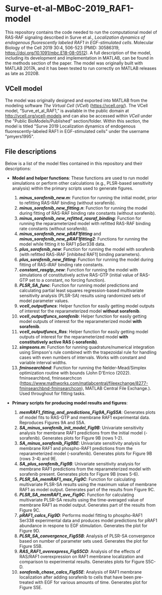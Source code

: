 # Surve-et-al-MBoC-2019_RAF1-model
 
This repository contains the code needed to run the computational model of RAS-RAF signaling described in Surve et al., *Localization dynamics of endogenous fluorescently labeled RAF1 in EGF-stimulated cells*. Molecular Biology of the Cell 2019 30:4, 506-523 (PMID: 30586319, https://doi.org/10.1091/mbc.E18-08-0512). A full description of the model, including its development and implementation in MATLAB, can be found in the methods section of the paper. The model was originally built with MATLAB 2017A, and it has been tested to run correctly on MATLAB releases as late as 2020B.

## VCell model
The model was originally designed and exported into MATLAB from the modeling software *The Virtual Cell* (*VCell*) (https://vcell.org/). The VCell model, “Surve_et_al_RAF1,” is available in the public domain at http://vcell.org/vcell-models and can also be accessed within *VCell* under the "Public BioModels/Published" section/folder. Within this section, the model is titled "Surve 2019 Localization dynamics of endogenous fluorescently-labeled RAF1 in EGF-stimulated cells" under the username "pmyers1995".

## File descriptions
Below is a list of the model files contained in this repository and their descriptions:
* **Model and helper functions**: These functions are used to run model simulations or perform other calculations (e.g., PLSR-based sensitivity analysis) within the primary scripts used to generate figures.
  1. **_minus_sorafenib_new.m_**: Function for running the initial model, prior to refitting RAS-RAF binding (without sorafenib).
  2. **_minus_sorafenib_new_fitting.n_**: Function for running the model during fitting of RAS-RAF binding rate constants (without sorafenib).
  3. **_minus_sorafenib_new_refitted_rasraf_binding_**: Function for running the reparameterized model with refitted RAS-RAF binding rate constants (without sorafenib).
  4. **_minus_sorafenib_new_pRAF1fitting_** and **_minus_sorafenib_new_pRAF1fitting2_**: Functions for running the model while fitting it to RAF1 pSer338 data.
  5. **_plus_sorafenib_new_**: Function for running the model with sorafenib (with refitted RAS-iRAF [inhibited RAF1] binding parameters).
  6. **_plus_sorafenib_new_fitting_**: Function for running the model during fitting of RAS-iRAF binding rate constants.
  7. **_constant_rasgtp_new_**: Function for running the model with simulations of constitutively active RAS-GTP (initial value of RAS-GTP set to a constant, no forcing function).
  8. **_PLSR_SA_func_**: Function for running model predictions and calculating partial least squares regression-based multivariate sensitivity analysis (PLSR-SA) results using randomized sets of model parameter values.
  9. **_vcell_outputfuncs_**: Helper function for easily getting model outputs of interest for the reparameterized model **without sorafenib**.
  10. **_vcell_outputfuncs_sorafenib_**: Helper function for easily getting model outputs of interest for the reparameterized model **with sorafenib**.
  11. **_vcell_outputfuncs_Ras_**: Helper function for easily getting model outputs of interest for the reparameterized model **with constitutively active RAS (-sorafenib)**.
  12. **_simpsons.m_**: Function for running quadrature/numerical integration using Simpson's rule combined with the trapezoidal rule for handling cases with even numbers of intervals. Works with constant and variable interval widths.
  13. **_fminsearchbnd_**: Function for running the Nelder-Mead/Simplex optimization routine with bounds (John D'Errico (2022). fminsearchbnd, fminsearchcon (https://www.mathworks.com/matlabcentral/fileexchange/8277-fminsearchbnd-fminsearchcon), MATLAB Central File Exchange.). Used throughout for fitting tasks.

* **Primary scripts for producing model results and figures**:
  1. **_memRAF1_fitting_and_predictions_Fig9A_FigS5A_**: Generates plots of model fits to RAS-GTP and membrane RAF1 experimental data. Reproduces Figures 9A and S5A. 
  2. **_SA_minus_sorafenib_init_model_Fig9B_**: Univariate sensitivity analysis for membrane RAF1 predictions from the initial model (-sorafenib). Generates plots for Figure 9B (rows 1-2).
  3. **_SA_minus_sorafenib_Fig9BE_**: Univariate sensitivity analysis for membrane RAF1 and phospho-RAF1 predictions from the reparameterized model (-sorafenib). Generates plots for Figure 9B (rows 3-4) and 9E.
  4. **_SA_plus_sorafenib_Fig9B_**: Univariate sensitivity analysis for membrane RAF1 predictions from the reparameterized model with sorafenib present. Generates plots for Figure 9B (rows 5-6).
  5. **_PLSR_SA_memRAF1_max_Fig9C_**: Function for calculating multivariate PLSR-SA results using the maximum value of membrane RAF1 as model output. Generates part of the results from Figure 9C.
  6. **_PLSR_SA_memRAF1_ave_Fig9C_**: Function for calculating multivariate PLSR-SA results using the time-averaged value of membrane RAF1 as model output. Generates part of the results from Figure 9C.
  7. **_pRAF1_calcs_Fig9D_**: Performs model fitting to phospho-RAF1 Ser338 experimental data and produces model predictions for pRAF1 abundance in respone to EGF stimulation. Generates the plot for Figure 9D.
  8. **_PLSR_SA_convergence_FigS5B_**: Analysis of PLSR-SA convergence based on number of parameter sets used. Generates the plot for Figure S5B.
  9. **_RAS_RAF1_overexpress_FigS5CD_**: Analysis of the effects of RAS/RAF1 overexpression on RAF1 membrane localization and comparison to experimental results. Generates plots for Figure S5C-D.
  10. **_sorafenib_chase_calcs_FigS5E_**: Analysis of RAF1 membrane localization after adding sorafenib to cells that have been pre-treated with EGF for various amounts of time. Generates plot for Figure S5E.
